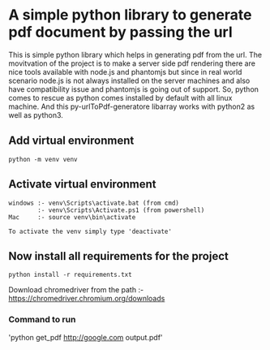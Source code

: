 # A simple python library to generate pdf document by passing the url
This is simple python library which helps in generating pdf from the url. 
The movitvation of the project is to make a server side pdf rendering there are nice tools available with node.js and phantomjs but since in real world scenario node.js is not always installed on the server machines and also have compatibility issue and phantomjs is going out of support. So, python comes to rescue as python comes installed by default with all linux machine. And this py-urlToPdf-generatore libarray works with python2 as well as python3.

## Add virtual environment
    python -m venv venv
## Activate virtual environment
    windows :- venv\Scripts\activate.bat (from cmd)
            :- venv\Scripts\Activate.ps1 (from powershell)
    Mac     :- source venv\bin\activate

    To activate the venv simply type 'deactivate'
## Now install all requirements for the project
    python install -r requirements.txt

Download chromedriver from the path :- https://chromedriver.chromium.org/downloads

### Command to run

'python get_pdf http://google.com output.pdf'

